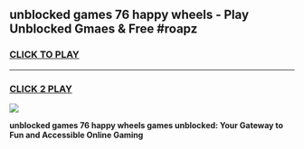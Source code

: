 
## unblocked games 76 happy wheels - Play Unblocked Gmaes & Free #roapz
<h3>
<a href="https://news.freeplayer.one?title=unblocked_games_76_happy_wheels&ref=24F">CLICK TO PLAY</a></h3>
<hr>

<h3>
<a href="https://news.freeplayer.one?title=unblocked_games_76_happy_wheels&ref=24F">CLICK 2 PLAY</a>
  
</h3>

<a href="https://news.freeplayer.one?title=unblocked_games_76_happy_wheels&ref=24F/"><img src="https://clearcache.store/games.png"></a>


**unblocked games 76 happy wheels games unblocked: Your Gateway to Fun and Accessible Online Gaming**
